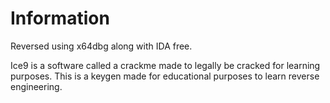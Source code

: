 # Information

Reversed using x64dbg along with IDA free. 

Ice9 is a software called a crackme made to legally be cracked for learning purposes. 
This is a keygen made for educational purposes to learn reverse engineering.
